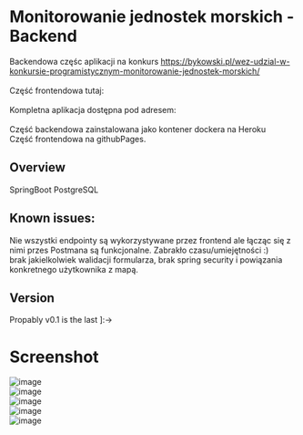 # Monitorowanie jednostek morskich - Backend
Backendowa częśc aplikacji na konkurs https://bykowski.pl/wez-udzial-w-konkursie-programistycznym-monitorowanie-jednostek-morskich/ <br>
<br>
Część frontendowa tutaj: 
<br>
<br>
Kompletna aplikacja dostępna pod adresem:
<br>
<br>
Część backendowa zainstalowana jako kontener dockera na Heroku
<br>
Część frontendowa na githubPages.
## Overview
SpringBoot
PostgreSQL
## Known issues: <br>
Nie wszystki endpointy są wykorzystywane przez frontend ale łącząc się z nimi przes Postmana są funkcjonalne. Zabrakło czasu/umiejętności :)
<br> brak jakielkolwiek walidacji formularza, brak spring security i powiązania konkretnego użytkownika z mapą.
## Version
Propably v0.1 is the last ]:-> 
# Screenshot
![image](https://user-images.githubusercontent.com/59804863/144753200-f545d7e3-bc17-44b1-911f-ee90b0a190e8.png)
<br>
![image](https://user-images.githubusercontent.com/59804863/144753269-e7cc699b-d86d-46a9-83c3-8bd331b07734.png)
<br>
![image](https://user-images.githubusercontent.com/59804863/144753397-28d0b305-899c-4c58-9396-6cc2efebaec9.png)
<br>
![image](https://user-images.githubusercontent.com/59804863/144753411-c5516fcb-e977-4cd1-b551-1cd6b4fb6bb5.png)
<br>
![image](https://user-images.githubusercontent.com/59804863/144753429-a90337d7-db86-41fa-8b28-ca7e5c06f9f0.png)




